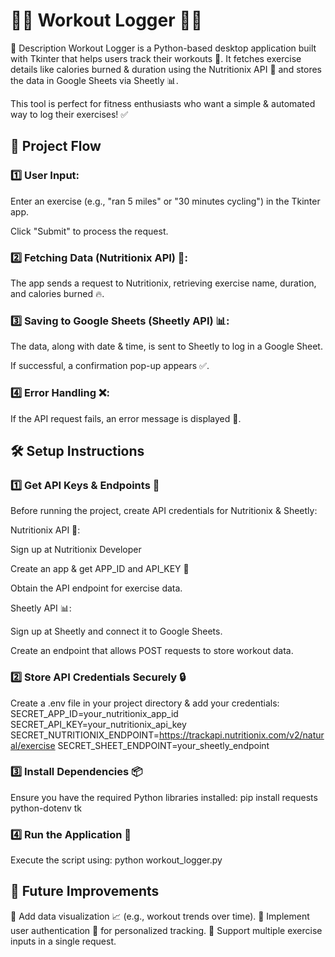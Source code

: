 # 🏋️‍♂️ Workout Logger 🏃‍♀️
📌 Description
Workout Logger is a Python-based desktop application built with Tkinter that helps users track their workouts 💪. It fetches exercise details like calories burned & duration using the Nutritionix API 🥗 and stores the data in Google Sheets via Sheetly 📊.

This tool is perfect for fitness enthusiasts who want a simple & automated way to log their exercises! ✅


## 🔄 Project Flow
### 1️⃣ User Input:

Enter an exercise (e.g., "ran 5 miles" or "30 minutes cycling") in the Tkinter app.

Click "Submit" to process the request.

### 2️⃣ Fetching Data (Nutritionix API) 🥗:

The app sends a request to Nutritionix, retrieving exercise name, duration, and calories burned 🔥.

### 3️⃣ Saving to Google Sheets (Sheetly API) 📊:

The data, along with date & time, is sent to Sheetly to log in a Google Sheet.

If successful, a confirmation pop-up appears ✅.

### 4️⃣ Error Handling ❌:

If the API request fails, an error message is displayed 🚨.

## 🛠️ Setup Instructions
### 1️⃣ Get API Keys & Endpoints 🔑
Before running the project, create API credentials for Nutritionix & Sheetly:

Nutritionix API 🥗:

Sign up at Nutritionix Developer

Create an app & get APP_ID and API_KEY 🔑

Obtain the API endpoint for exercise data.

Sheetly API 📊:

Sign up at Sheetly and connect it to Google Sheets.

Create an endpoint that allows POST requests to store workout data.

### 2️⃣ Store API Credentials Securely 🔒
Create a .env file in your project directory & add your credentials:
SECRET_APP_ID=your_nutritionix_app_id
SECRET_API_KEY=your_nutritionix_api_key
SECRET_NUTRITIONIX_ENDPOINT=https://trackapi.nutritionix.com/v2/natural/exercise
SECRET_SHEET_ENDPOINT=your_sheetly_endpoint

### 3️⃣ Install Dependencies 📦
Ensure you have the required Python libraries installed:
pip install requests python-dotenv tk

### 4️⃣ Run the Application 🚀
Execute the script using:
python workout_logger.py

## 🚀 Future Improvements
🔹 Add data visualization 📈 (e.g., workout trends over time).
🔹 Implement user authentication 🔑 for personalized tracking.
🔹 Support multiple exercise inputs in a single request.